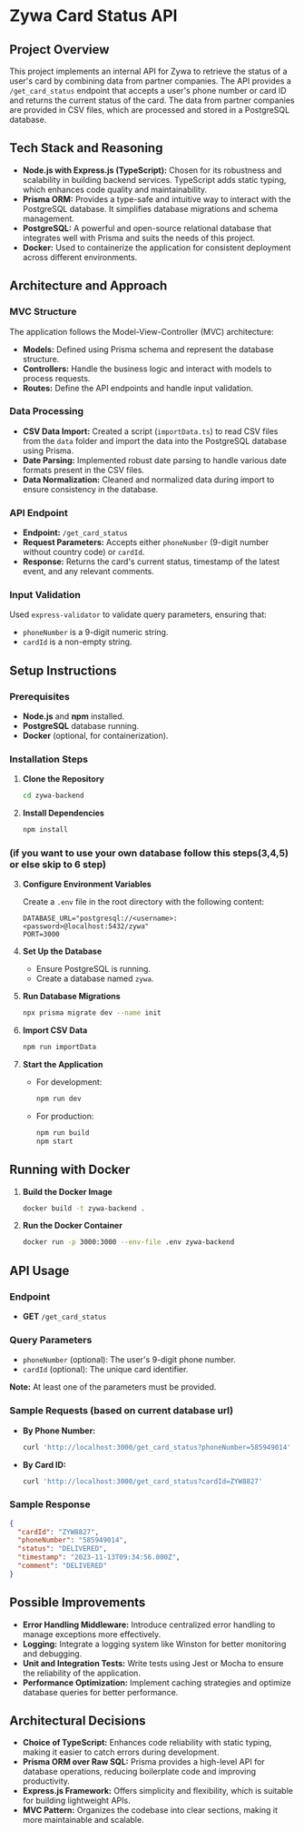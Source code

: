 # Zywa Card Status API

## Project Overview

This project implements an internal API for Zywa to retrieve the status of a user's card by combining data from partner companies. The API provides a `/get_card_status` endpoint that accepts a user's phone number or card ID and returns the current status of the card. The data from partner companies are provided in CSV files, which are processed and stored in a PostgreSQL database.

## Tech Stack and Reasoning

- **Node.js with Express.js (TypeScript):** Chosen for its robustness and scalability in building backend services. TypeScript adds static typing, which enhances code quality and maintainability.
- **Prisma ORM:** Provides a type-safe and intuitive way to interact with the PostgreSQL database. It simplifies database migrations and schema management.
- **PostgreSQL:** A powerful and open-source relational database that integrates well with Prisma and suits the needs of this project.
- **Docker:** Used to containerize the application for consistent deployment across different environments.

## Architecture and Approach

### MVC Structure

The application follows the Model-View-Controller (MVC) architecture:

- **Models:** Defined using Prisma schema and represent the database structure.
- **Controllers:** Handle the business logic and interact with models to process requests.
- **Routes:** Define the API endpoints and handle input validation.

### Data Processing

- **CSV Data Import:** Created a script (`importData.ts`) to read CSV files from the `data` folder and import the data into the PostgreSQL database using Prisma.
- **Date Parsing:** Implemented robust date parsing to handle various date formats present in the CSV files.
- **Data Normalization:** Cleaned and normalized data during import to ensure consistency in the database.

### API Endpoint

- **Endpoint:** `/get_card_status`
- **Request Parameters:** Accepts either `phoneNumber` (9-digit number without country code) or `cardId`.
- **Response:** Returns the card's current status, timestamp of the latest event, and any relevant comments.

### Input Validation

Used `express-validator` to validate query parameters, ensuring that:

- `phoneNumber` is a 9-digit numeric string.
- `cardId` is a non-empty string.

## Setup Instructions

### Prerequisites

- **Node.js** and **npm** installed.
- **PostgreSQL** database running.
- **Docker** (optional, for containerization).

### Installation Steps

1. **Clone the Repository**

   ```bash
   cd zywa-backend
   ```

2. **Install Dependencies**

   ```bash
   npm install
   ```

### (if you want to use your own database follow this steps(3,4,5) or else skip to 6 step)

3. **Configure Environment Variables**

   Create a `.env` file in the root directory with the following content:

   ```env
   DATABASE_URL="postgresql://<username>:<password>@localhost:5432/zywa"
   PORT=3000
   ```

4. **Set Up the Database**

   - Ensure PostgreSQL is running.
   - Create a database named `zywa`.

5. **Run Database Migrations**

   ```bash
   npx prisma migrate dev --name init
   ```

6. **Import CSV Data**

   ```bash
   npm run importData
   ```

7. **Start the Application**

   - For development:

     ```bash
     npm run dev
     ```

   - For production:

     ```bash
     npm run build
     npm start
     ```

## Running with Docker

1. **Build the Docker Image**

   ```bash
   docker build -t zywa-backend .
   ```

2. **Run the Docker Container**

   ```bash
   docker run -p 3000:3000 --env-file .env zywa-backend
   ```

## API Usage

### Endpoint

- **GET** `/get_card_status`

### Query Parameters

- `phoneNumber` (optional): The user's 9-digit phone number.
- `cardId` (optional): The unique card identifier.

**Note:** At least one of the parameters must be provided.

### Sample Requests (based on current database url)

- **By Phone Number:**

  ```bash
  curl 'http://localhost:3000/get_card_status?phoneNumber=585949014'
  ```

- **By Card ID:**

  ```bash
  curl 'http://localhost:3000/get_card_status?cardId=ZYW8827'
  ```

### Sample Response

```json
{
  "cardId": "ZYW8827",
  "phoneNumber": "585949014",
  "status": "DELIVERED",
  "timestamp": "2023-11-13T09:34:56.000Z",
  "comment": "DELIVERED"
}
```

## Possible Improvements

- **Error Handling Middleware:** Introduce centralized error handling to manage exceptions more effectively.
- **Logging:** Integrate a logging system like Winston for better monitoring and debugging.
- **Unit and Integration Tests:** Write tests using Jest or Mocha to ensure the reliability of the application.
- **Performance Optimization:** Implement caching strategies and optimize database queries for better performance.

## Architectural Decisions

- **Choice of TypeScript:** Enhances code reliability with static typing, making it easier to catch errors during development.
- **Prisma ORM over Raw SQL:** Prisma provides a high-level API for database operations, reducing boilerplate code and improving productivity.
- **Express.js Framework:** Offers simplicity and flexibility, which is suitable for building lightweight APIs.
- **MVC Pattern:** Organizes the codebase into clear sections, making it more maintainable and scalable.
